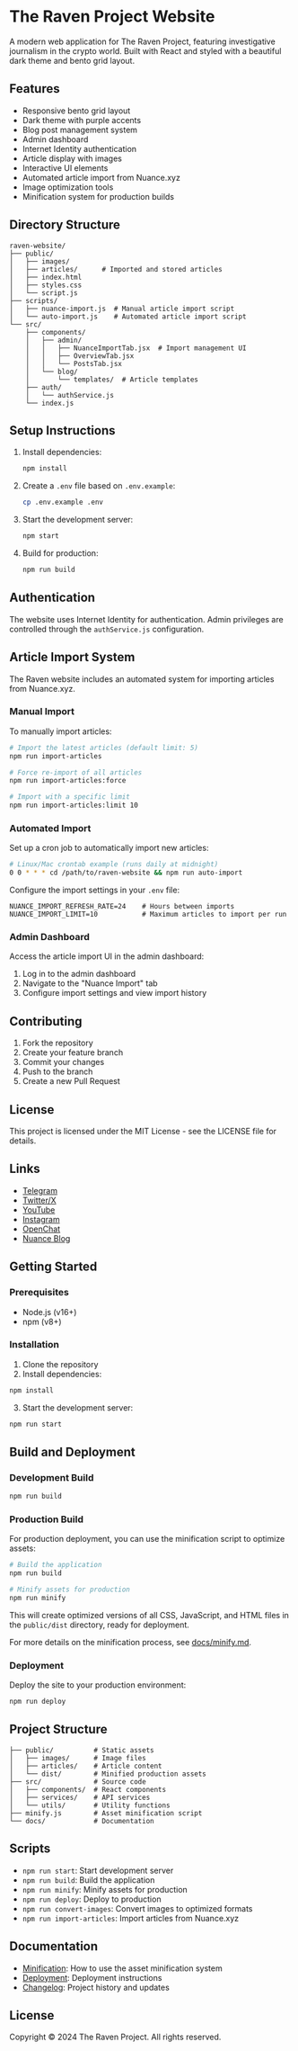 # The Raven Project Website

A modern web application for The Raven Project, featuring investigative journalism in the crypto world. Built with React and styled with a beautiful dark theme and bento grid layout.

## Features

- Responsive bento grid layout
- Dark theme with purple accents
- Blog post management system
- Admin dashboard
- Internet Identity authentication
- Article display with images
- Interactive UI elements
- Automated article import from Nuance.xyz
- Image optimization tools
- Minification system for production builds

## Directory Structure

```
raven-website/
├── public/
│   ├── images/
│   ├── articles/      # Imported and stored articles
│   ├── index.html
│   ├── styles.css
│   └── script.js
├── scripts/
│   ├── nuance-import.js  # Manual article import script
│   └── auto-import.js    # Automated article import script
└── src/
    ├── components/
    │   ├── admin/
    │   │   ├── NuanceImportTab.jsx  # Import management UI
    │   │   ├── OverviewTab.jsx
    │   │   └── PostsTab.jsx
    │   └── blog/
    │       └── templates/  # Article templates
    ├── auth/
    │   └── authService.js
    └── index.js
```

## Setup Instructions

1. Install dependencies:
   ```bash
   npm install
   ```

2. Create a `.env` file based on `.env.example`:
   ```bash
   cp .env.example .env
   ```

3. Start the development server:
   ```bash
   npm start
   ```

4. Build for production:
   ```bash
   npm run build
   ```

## Authentication

The website uses Internet Identity for authentication. Admin privileges are controlled through the `authService.js` configuration.

## Article Import System

The Raven website includes an automated system for importing articles from Nuance.xyz.

### Manual Import

To manually import articles:

```bash
# Import the latest articles (default limit: 5)
npm run import-articles

# Force re-import of all articles
npm run import-articles:force

# Import with a specific limit
npm run import-articles:limit 10
```

### Automated Import

Set up a cron job to automatically import new articles:

```bash
# Linux/Mac crontab example (runs daily at midnight)
0 0 * * * cd /path/to/raven-website && npm run auto-import
```

Configure the import settings in your `.env` file:

```
NUANCE_IMPORT_REFRESH_RATE=24    # Hours between imports
NUANCE_IMPORT_LIMIT=10           # Maximum articles to import per run
```

### Admin Dashboard

Access the article import UI in the admin dashboard:

1. Log in to the admin dashboard
2. Navigate to the "Nuance Import" tab
3. Configure import settings and view import history

## Contributing

1. Fork the repository
2. Create your feature branch
3. Commit your changes
4. Push to the branch
5. Create a new Pull Request

## License

This project is licensed under the MIT License - see the LICENSE file for details.

## Links

- [Telegram](https://t.me/TheRavenProject)
- [Twitter/X](https://x.com/RavenICP)
- [YouTube](https://youtube.com/@ravenicp)
- [Instagram](https://www.instagram.com/raven_icp)
- [OpenChat](https://oc.app/community/n55pn-dyaaa-aaaac-acjwq-cai/channel/2353285477/?ref=qp2nb-hiaaa-aaaar-a6mpa-cai)
- [Nuance Blog](https://nuance.xyz/publication/Raven)

## Getting Started

### Prerequisites

- Node.js (v16+)
- npm (v8+)

### Installation

1. Clone the repository
2. Install dependencies:

```bash
npm install
```

3. Start the development server:

```bash
npm run start
```

## Build and Deployment

### Development Build

```bash
npm run build
```

### Production Build

For production deployment, you can use the minification script to optimize assets:

```bash
# Build the application
npm run build

# Minify assets for production
npm run minify
```

This will create optimized versions of all CSS, JavaScript, and HTML files in the `public/dist` directory, ready for deployment.

For more details on the minification process, see [docs/minify.md](docs/minify.md).

### Deployment

Deploy the site to your production environment:

```bash
npm run deploy
```

## Project Structure

```
├── public/          # Static assets
│   ├── images/      # Image files
│   ├── articles/    # Article content
│   └── dist/        # Minified production assets
├── src/             # Source code
│   ├── components/  # React components
│   ├── services/    # API services
│   └── utils/       # Utility functions
├── minify.js        # Asset minification script
└── docs/            # Documentation
```

## Scripts

- `npm run start`: Start development server
- `npm run build`: Build the application
- `npm run minify`: Minify assets for production
- `npm run deploy`: Deploy to production
- `npm run convert-images`: Convert images to optimized formats
- `npm run import-articles`: Import articles from Nuance.xyz

## Documentation

- [Minification](docs/minify.md): How to use the asset minification system
- [Deployment](DEPLOY.md): Deployment instructions
- [Changelog](CHANGELOG.md): Project history and updates

## License

Copyright © 2024 The Raven Project. All rights reserved. 